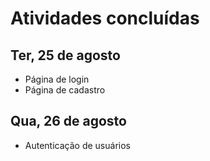# Atividades concluídas

## Ter, 25 de agosto
- Página de login
- Página de cadastro

## Qua, 26 de agosto
- Autenticação de usuários